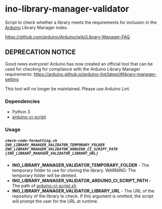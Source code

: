 # ino-library-manager-validator

Script to check whether a library meets the requirements for inclusion in the [Arduino](https://arduino.cc/) Library Manager index.

https://github.com/arduino/Arduino/wiki/Library-Manager-FAQ

## DEPRECATION NOTICE

Good news everyone! Arduino has now created an official tool that can be used for checking for compliance with the Arduino Library Manager requirements:
https://arduino.github.io/arduino-lint/latest/#library-manager-setting

This tool will no longer be maintained. Please use Arduino Lint.

### Dependencies
- Python 3
- [arduino-ci-script](https://github.com/per1234/arduino-ci-script)

### Usage
##### `check-code-formatting.sh INO_LIBRARY_MANAGER_VALIDATOR_TEMPORARY_FOLDER INO_LIBRARY_MANAGER_VALIDATOR_ARDUINO_CI_SCRIPT_PATH [INO_LIBRARY_MANAGER_VALIDATOR_LIBRARY_URL]`
- **INO_LIBRARY_MANAGER_VALIDATOR_TEMPORARY_FOLDER** - The temporary folder to use for cloning the library. WARNING: The temporary folder will be deleted.
- **INO_LIBRARY_MANAGER_VALIDATOR_ARDUINO_CI_SCRIPT_PATH** - The path of [arduino-ci-script.sh](https://github.com/per1234/arduino-ci-script).
- **INO_LIBRARY_MANAGER_VALIDATOR_LIBRARY_URL** - The URL of the repository of the library to check. If this argument is omitted, the script will prompt the user for the URL at runtime.
